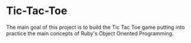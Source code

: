 # Tic-Tac-Toe
The main goal of this project is to build the Tic Tac Toe game putting into practice the main concepts of Ruby's Object Oriented Programming.
